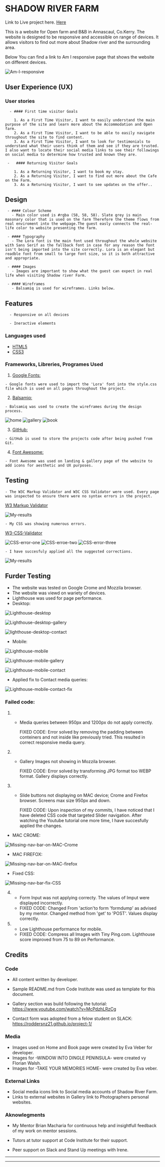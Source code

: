 
# SHADOW RIVER FARM

Link to Live project here. [Here](https://tetapehta.github.io/Shadow-River-B-B/)

This is a website for Open farm and B&B in Annascaul, Co.Kerry. The website is designed to be responsive and accessible on range of devices. It allows visitors to find out more about Shadow river and the surrounding area.

Below You can find a link to Am I responsive page that shows the website on different devices.

![Am-I-responsive](documentation/am-i-responsive.png)

## User Experience (UX)

   ### User stories
    
      - #### First time visitor Goals
         
        1. As a First Time Visitor, I want to easily understand the main purpose of the site and learn more about the Accommodation and Open farm.
        2. As a First Time Visitor, I want to be able to easily navigate throughout the site to find content.
        3. As a First Time Visitor, I want to look for testimonials to understand what their users think of them and see if they are trusted. I also want to locate their social media links to see their followings on social media to determine how trusted and known they are.

     -   #### Returning Visitor Goals

        1. As a Returning Visitor, I want to book my stay.
        2. As a Returning Visitor, I want to find out more about the Cafe on the Farm.
        3. As a Returning Visitor, I want to see updates on the offer..

## Design 
     
     - #### Colour Scheme
       - Main color used is #rgba (58, 58, 58). Slate grey is main masonary color that is used on the farm Therefore the theme flows from real enviroment into the webpage.The guest easly connects the real-life color to website presenting the farm.

     - #### Typography
       - The Lora font is the main font used throughout the whole website with Sans Serif as the fallback font in case for any reason the font isn't being imported into the site correctly. Lora is an elegant but readble font from small to large font size, so it is both attractive and appropriate.

     - #### Images
       - Images are important to show what the guest can expect in real life when visiting Shadow river Farm.

     - #### Wireframes
       - Balsamiq is used for wireframes. Links below.


## Features
      - Responsive on all devices

      - Ineractive elements

### Languages used

-   [HTML5](https://en.wikipedia.org/wiki/HTML5)
-   [CSS3](https://en.wikipedia.org/wiki/Cascading_Style_Sheets)

### Frameworks, Libreries, Programes Used

  1.  [Google Fonts:](https://fonts.google.com/)

    - Google fonts were used to import the 'Lora' font into the style.css file which is used on all pages throughout the project.
 
  2.  [Balsamiq:](https://balsamiq.com/)

    - Balsamiq was used to create the wireframes during the design process. 
![home](documentation/wireframe1.png)
![gallery](documentation/wireframe2.png)
![book](documentation/wireframe3.png)

   3. [GitHub:](https://github.com/)

    - GitHub is used to store the projects code after being pushed from Git.

   4. [Font Awesome:](https://fontawesome.com/)

    - Font Awesome was used on landing & gallery page of the website to add icons for aesthetic and UX purposes.

## Testing

    - The W3C Markup Validator and W3C CSS Validator were used. Every page was inspected to ensure there were no syntax errors in the project.
    
 [W3 Markup Validator](https://validator.w3.org/) 

![My-results](documentation/html-markup-result.png)

    - My CSS was showing numerous errors. 

 [W3-CSS-Validator](https://validator.w3.org/#validate_by_input) 

![CSS-error-one](documentation/css-error1.png)
![CSS-erroe-two](documentation/css-error3.png)
![CSS-error-three](documentation/css-error4.png)

    - I have succesfuly applied all the suggested corrections.

![My-results](documentation/css-validator-result.png)

## Furder Testing

   - The website was tested on Google Crome and Mozzila browser.
   - The website was viewd on wariety of devices.
   - Lighthouse was used for page performance.
   - Desktop:

![Lighthouse-desktop](documentation/lighthouse-desktop-home.png)

![Lighthouse-desktop-gallery](documentation/lighthouse-desktop-gallery.png)

![lighthouse-desktop-contact](documentation/lighthouse-desktop-contact.png)
    
   - Mobile:

![Lighthouse-mobile](documentation/lighthouse-desktop-home.png)

![Lighthouse-mobile-gallery](documentation/lighrhouse-mobile-gallery.png)

![Lighthouse-mobile-contact](documentation/lighthouse-mobile-contact.png)

   - Applied fix to Contact media queries:

![Lighthouse-mobile-contact-fix](documentation/lighthouse-%20mobile-after-1st-fix-media-queries..png)


### Failed code: 

1. -  Media queries between 950px and 1200px do not apply correctly.

       FIXED CODE: Error solved by removing the padding between conteiners and not inside like previously tried. This resulted in correct responsive media query.

2. - Gallery Images not showing in Mozzila browser.

       FIXED CODE: Error solved by transforming JPG format too WEBP format. Gallery displays correctly.

3. - Slide buttons not displaying on MAC device; Crome and Firefox browser. Screens max size 950px and down.

       FIXED CODE: Upon inspection of my commits, I have noticed that I have deleted CSS code that targeted Slider navigation. After 
       watching the Youtube tutorial one more time, I have succesfully applied the changes. 

  - MAC CROME:
     
![Missing-nav-bar-on-MAC-Crome](documentation/screenshot-mac-crome-missing-nav-bar.png)

  - MAC FIREFOX:

![Missing-nav-bar-on-MAC-firefox](documentation/Screenshot-mac-firefox-missing-nav-bar.png)

  - Fixed CSS:

![Missing-nav-bar-fix-CSS](documentation/screenshot-mac-fixed-css.png)





4. - Form Input was not applying correcty. The values of Imput were displayed incorrectly. 

   * FIXED CODE: Changed From 'action'to form 'formdump' as advised by my mentor. Changed method from 'get' to 'POST'. Values display correctly.

3. - Low Lighthouse performance for mobile.

   * FIXED CODE: Compress all Images with Tiny Ping.com. Lighthouse score improved from 75 to 89 on Performance.
  

## Credits 

### Code 

 - All content written by developer.

 - Sample README.md from Code Institute was used as template for this document.

 - Gallery section was build following the tutorial: https://www.youtube.com/watch?v=McPdzhLRzCg

 - Contact form was adopted from a felow student on SLACK: https://roddersnz21.github.io/project-1/

### Media

- Images used on Home and Book page were created by Eva Veber for developer.
- Images for -WINDOW INTO DINGLE PENINSULA- were created vy Florian Walsh.
- Images for -TAKE YOUR MEMORIES HOME- were created by Eva veber.

### External Links

- Social media icons link to Social media accounts of Shadow River Farm.
- Links to external websites in Gallery link to Photographers personal websites.

### Aknowlegments 

-   My Mentor Brian Macharia for continuous help and insightfull feedback of my work on mentor sessions.

-   Tutors at tutor support at Code Institute for their support.

-   Peer support on Slack and Stand Up meetings with Irene.



------



---




[def]: documentation/screenshot-mac-crome-missing-nav-bar.png